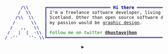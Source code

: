 <!-- <div align="center">
    
```ocaml
I'm Gustavo, front-end developer & Linux enthusiast 🔭
```
</div> -->

<pre style="font-family:Menlo,'DejaVu Sans Mono',consolas,'Courier New',monospace"><span style="color: #000080; text-decoration-color: #000080">      /\\      ╔════════════════════════ </span><span style="color: #000080; text-decoration-color: #000080; font-weight: bold">Hi there</span><span style="color: #000080; text-decoration-color: #000080"> ════════════════════════╗</span> 🐧 <a href="https://hustavojhon.github.io/resume/">Jhon Gustavo</a>            
<span style="color: #000080; text-decoration-color: #000080">     /  \\     ║</span> I&#x27;m a freelance software developer, living in <a href="https://www.google.com/maps/place/Edinburgh/@55.9411289,-3.3454205,11z">Perú/Cusco</a>,<span style="color: #000080; text-decoration-color: #000080">║</span> <span style="color: #008080; text-decoration-color: #008080">┣━━ </span>🐍 project.py     
<span style="color: #000080; text-decoration-color: #000080">    /\\  \\    ║</span> Scotland. Other than open source software development,   <span style="color: #000080; text-decoration-color: #000080">║</span> <span style="color: #008080; text-decoration-color: #008080">┃   </span><span style="color: #008000; text-decoration-color: #008000">┣━━ </span>💀 <a href="https://github.com/HustavoJhon/pirate">pirate</a>            
<span style="color: #000080; text-decoration-color: #000080">   /      \\   ║</span> my passion would be <a href="https://www.behance.net/hustavojhon">graphic design</a>.                      <span style="color: #000080; text-decoration-color: #000080">║</span> <span style="color: #008080; text-decoration-color: #008080">┃   </span><span style="color: #008000; text-decoration-color: #008000">┣━━ </span>🐘 <a href="https://github.com/HustavoJhon/basic">basic</a>    
<span style="color: #000080; text-decoration-color: #000080">  /   ,,   \\  ║</span>                                                          <span style="color: #000080; text-decoration-color: #000080">║</span> <span style="color: #008080; text-decoration-color: #008080">┃   </span><span style="color: #008000; text-decoration-color: #008000">┗━━ </span>🐙 <a href="https://github.com/HustavoJhon/notazul">notazul</a>          
<span style="color: #000080; text-decoration-color: #000080"> /   |  |  -\\ ║</span> <span style="color: #008000; text-decoration-color: #008000">Follow me on twitter </span><span style="color: #008000; text-decoration-color: #008000; font-weight: bold"><a href="https://twitter.com/hustavojhon">@hustavojhon</a></span>                        <span style="color: #000080; text-decoration-color: #000080">║</span> <span style="color: #008080; text-decoration-color: #008080">┣━━ </span>🔧 enthusiast
<span style="color: #000080; text-decoration-color: #000080">/_-''    ''-_\\╚══════════════════════════════════════════════════════════╝</span> <span style="color: #008080; text-decoration-color: #008080">┗━━ </span>📘 <a href="https://drive.google.com/file/d/1NS8O9Ji3L17fLsQvvTDP4msyS5xtFgti/view?usp=sharing">cv</a></pre>

<details align="center">
    
<summary> </summary>

<div align="center">

<img  alt="gif" width="300px" src="https://i.postimg.cc/ZRtPHmt3/68747470733a2f2f6d656469612e67697068792e636f6d2f6d656469612f57556c706c634d704f43456d5447427442572f67.gif" />

<div align="left">
    
</div>
    
<!-- 
EXAMPLE 
[![Go](https://img.shields.io/badge/-00AAD7?style=flat&logo=go&logoColor=white&link=#go)](https://github.com/hustavoJhon)

[![Go](https://img.shields.io/badge/-black?style=flat&logo=go)](https://github.com/hustavoJhon)
[![PHP](https://img.shields.io/badge/-black?style=flat&logo=php)](https://github.com/hustavojhon) 
[![BOOTSTRAP](https://img.shields.io/badge/-black?style=flat&logo=bootstrap)](https://github.com/hustavojhon)
[![SQLSERVER](https://img.shields.io/badge/-black?style=flat&logo=microsoftsqlserver&logoColor=A91D22)](https://github.com/hustavojhon) 
[![MYSQL](https://img.shields.io/badge/-black?style=flat&logo=mysql&logoColor=00758F)](https://github.com/hustavojhon) 
[![Oraclesql](https://img.shields.io/badge/-black?style=flat&logo=oracle&logoColor=C74634)](https://github.com/hustavojhon)
[![CPANEL](https://img.shields.io/badge/-black?style=flat&logo=cpanel)](https://)
[![LARAVEL](https://img.shields.io/badge/-black?style=flat&logo=laravel)](https://)
[![NPM](https://img.shields.io/badge/-black?style=flat&logo=npm)](https://github.com/hustavojhon) 
[![NODEJS](https://img.shields.io/badge/-black?style=flat&logo=node.js)](https://github.com/hustavoJhon) 
-->
<div align="center">
    
<code>╔════════════════════════ </span><span style="color: #000080; text-decoration-color: #000080; font-weight: bold">SKILLS</span><span style="color: #000080; text-decoration-color: #000080"> ════════════════════════╗</code>
    
[![Python](https://img.shields.io/badge/-black?style=flat&logo=python)](https://github.com/hustavoJhon/basic)
[![JavaScript](https://img.shields.io/badge/-black?style=flat&logo=javascript)](https://github.com/hsutavojhon) 
[![HTML5](https://img.shields.io/badge/-black?style=flat&logo=html5)](https://github.com/hustavoJhon) 
[![CSS3](https://img.shields.io/badge/-black?style=flat&logo=css3&logoColor=264DE4)](https://github.com/hustavoJhon) 
[![MARKDOWN](https://img.shields.io/badge/-black?style=flat&logo=markdown)](https://github.com/hustavoJhon)
[![LINUX](https://img.shields.io/badge/-black?style=flat&logo=linux)](https://github.com/hustavojhon) 
[![ARCH](https://img.shields.io/badge/-black?style=flat&logo=archlinux)](https://github.com/hustavojhon)
[![UBUNTU](https://img.shields.io/badge/-black?style=flat&logo=ubuntu)](https://github.com/hustavojhon)
[![KALI](https://img.shields.io/badge/-black?style=flat&logo=kalilinux)](https://github.com/hustavojhon)
[![FEDORA](https://img.shields.io/badge/-black?style=flat&logo=fedora)](https://github.com/hustavojhon)
[![MANJARO](https://img.shields.io/badge/-black?style=flat&logo=manjaro)](https://github.com/hustavojhon)

[![DEBIAN](https://img.shields.io/badge/-black?style=flat&logo=debian&logoColor=D30751)](https://github.com/hustavojhon)
[![VIM](https://img.shields.io/badge/-black?style=flat&logo=vim&logoColor=019833)](https://github.com/hustavojhon)
[![NEOVIM](https://img.shields.io/badge/-black?style=flat&logo=neovim)](https://github.com/hustavojhon)
[![VSC](https://img.shields.io/badge/-black?style=flat&logo=visualstudiocode&logoColor=3CA9F2)](https://github.com/hustavojhon)
[![VISUAL STUDIO](https://img.shields.io/badge/-black?style=flat&logo=visualstudio&logoColor=8D58CB)](#iterm2)
[![INTELLIJ](https://img.shields.io/badge/-black?style=flat&logo=intellijidea&logoColor=FE315D)](https://github.com/hustavojhon)
[![VIRTUALBOX](https://img.shields.io/badge/-black?style=flat&logo=virtualbox)](https://)
[![GIT](https://img.shields.io/badge/-black?style=flat&logo=git)](https://github.com/hustavojhon) 
[![GITHUB](https://img.shields.io/badge/-black?style=flat&logo=github)](https://github.com/hustavojhon)
[![GNU_BASH](https://img.shields.io/badge/-black?style=flat&logo=gnu-bash)](https://github.com/hustavojhon) 
[![POWERSHELL](https://img.shields.io/badge/-black?style=flat&logo=powershell)](https://github.com/hustavojhon)

[![STACKOVERFLOW](https://img.shields.io/badge/-black?style=flat&logo=stackoverflow&logoColor=F17C10)](https://)
[![PREMIERE PRO](https://img.shields.io/badge/-black?style=flat&logo=adobepremierepro)](https://)
[![ILLUSTRATOR](https://img.shields.io/badge/-black?style=flat&logo=adobeillustrator)](https://)
[![PHOTOSHOP](https://img.shields.io/badge/-black?style=flat&logo=adobephotoshop)](https://)
[![AFTEREFFECTS](https://img.shields.io/badge/-black?style=flat&logo=adobeaftereffects)](https://)

</div>

<div align="center">
    
<code style="color: #000080; text-decoration-color: #000080">╔════════════════════════ </span><span style="color: #000080; text-decoration-color: #000080; font-weight: bold">SOCIAL NETWORK</span><span style="color: #000080; text-decoration-color: #000080"> ════════════════════════╗</code>
    
 <!-- SOCIAL NETWORK -->

[![INSTAGRAM](https://img.shields.io/badge/-161B22?style=flat-square&logo=instagram)](https://www.instagram.com/hustavojhon/)
[![FACEBOOK](https://img.shields.io/badge/-161B22?style=flat-square&logo=facebook)](https://www.facebook.com/hustavojhon/)
[![TWITTER](https://img.shields.io/badge/-161B22?style=flat-square&logo=twitter)](https://twitter.com/hustavoJhon)
[![TIK-TOK](https://img.shields.io/badge/-161B22?style=flat-square&logo=tiktok)](https://www.tiktok.com/@hustavojhon)
[![REDDIT](https://img.shields.io/badge/-161B22?style=flat-square&logo=reddit)](https://www.reddit.com/user/hustav01)
[![SNAPCHAT](https://img.shields.io/badge/-161B22?style=flat-square&logo=snapchat)](https://www.reddit.com/user/hustav01)
[![LINKEDIN](https://img.shields.io/badge/-161B22?style=flat-square&logo=linkedin&logoColor=0077B5)](https://www.linkedin.com/in/hustavojhon/)
[![TELEGRAM](https://img.shields.io/badge/-161B22?style=flat-square&logo=gmail)](mailto:hustavojhon@gmail.com)
[![YOUTUBE](https://img.shields.io/badge/-161B22?style=flat-square&logo=youtube&logoColor=CE1312)](https://www.youtube.com/@hustavojhon)
[![TWITCH](https://img.shields.io/badge/-161B22?style=flat-square&logo=twitch)](https://www.youtube.com/@hustavojhon)
[![TELEGRAM](https://img.shields.io/badge/-161B22?style=flat-square&logo=telegram)](https://)
    
[![SPOTIFY](https://img.shields.io/badge/-161B22?style=flat-square&logo=spotify)](https://open.spotify.com/user/31uolwi7gtcly3byvfewmnrgo7pq?si=70d5793f89b64952)
[![SOUNDCLOUD](https://img.shields.io/badge/-161B22?style=flat-square&logo=soundcloud)](https://open.spotify.com/user/31uolwi7gtcly3byvfewmnrgo7pq?si=70d5793f89b64952)
[![PINTEREST](https://img.shields.io/badge/-161B22?style=flat-square&logo=pinterest&logoColor=CC2127)](https://hu.pinterest.com/hustavojhon/)
[![REPLIT](https://img.shields.io/badge/-161B22?style=flat-square&logo=replit)](https://dev.to/hustavojhon)
[![HACKTHEBOX](https://img.shields.io/badge/-161B22?style=flat-square&logo=hackthebox)](https://dev.to/hustavojhon)
[![HACKERRANK](https://img.shields.io/badge/-161B22?style=flat-square&logo=hackerrank)](https://www.hackerrank.com/hustavojhon)
[![DISCORD](https://img.shields.io/badge/-161B22?style=flat-square&logo=discord)](https://discord.gg/yNRKn29Rew)
[![SLACK](https://img.shields.io/badge/-161B22?style=flat-square&logo=slack&logoColor=36C5F0)](https://discord.gg/yNRKn29Rew)
[![DEVTO](https://img.shields.io/badge/-161B22?style=flat-square&logo=dev.to)](https://dev.to/hustavojhon)
[![NOTION](https://img.shields.io/badge/-161B22?style=flat-square&logo=notion)](https://dev.to/hustavojhon)
[![BEHANCE](https://img.shields.io/badge/-161B22?style=flat-square&logo=behance)](https://dev.to/hustavojhon)

</div>

<div align="center">

<!-- [<img src="https://spotify-now-playing.satyu.vercel.app/api/spotify-playing" alt="Spotify Now Playing" width="500"/>](https://open.spotify.com/artist/34GQP3dILpyCN018y2k61L) -->

<!-- [<img src="https://spotify-github-profile.vercel.app/api/view.svg?uid=31uolwi7gtcly3byvfewmnrgo7pq&cover_image=true&theme=compact&show_offline=false&background_color=161b22" width="100"/>](https://spotify-github-profile.vercel.app/api/view.svg?uid=31uolwi7gtcly3byvfewmnrgo7pq&cover_image=true&theme=default&show_offline=false&background_color=161b22&bar_color=53b14f&bar_color_cover=true)

[<img src="https://spotify-github-profile.vercel.app/api/view.svg?uid=31uolwi7gtcly3byvfewmnrgo7pq&cover_image=true&theme=natemoo-re&show_offline=false&background_color=161b22&bar_color=53b14f&bar_color_cover=true" width="500"/>](https://spotify-github-profile.vercel.app/api/view.svg?uid=31uolwi7gtcly3byvfewmnrgo7pq&cover_image=true&theme=default&show_offline=false&background_color=161b22&bar_color=53b14f&bar_color_cover=true)
    
[<img src="https://spotify-github-profile.vercel.app/api/view.svg?uid=31uolwi7gtcly3byvfewmnrgo7pq&cover_image=true&theme=novatorem&show_offline=false&background_color=161b22&bar_color=53b14f&bar_color_cover=true" width="500"/>](https://spotify-github-profile.vercel.app/api/view.svg?uid=31uolwi7gtcly3byvfewmnrgo7pq&cover_image=true&theme=default&show_offline=false&background_color=161b22&bar_color=53b14f&bar_color_cover=true)

[![spotify-github-profile](https://spotify-github-profile.vercel.app/api/view?uid=31uolwi7gtcly3byvfewmnrgo7pq&cover_image=true&theme=novatorem&show_offline=false&background_color=161b22&bar_color=53b14f&bar_color_cover=true)](https://spotify-github-profile.vercel.app/api/view?uid=31uolwi7gtcly3byvfewmnrgo7pq&redirect=true) -->
  
</div>
    
[![Spotify](https://spotify-github-readme.vercel.app/api/spotify)](https://open.spotify.com/album/34GQP3dILpyCN018y2k61L)
    
</details>
